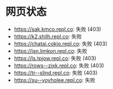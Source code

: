 # 网页状态
- https://sak.kmco.repl.co: 失败 (403)
- https://k2.shilh.repl.co: 失败
- https://chatai.cokio.repl.co: 失败 (403)
- https://jsn.limkon.repl.co: 失败
- https://ls.tpjow.repl.co: 失败 (403)
- https://rows--zixk.repl.co: 失败 (403)
- https://tr--slind.repl.co: 失败 (403)
- https://su--yoyholee.repl.co: 失败
